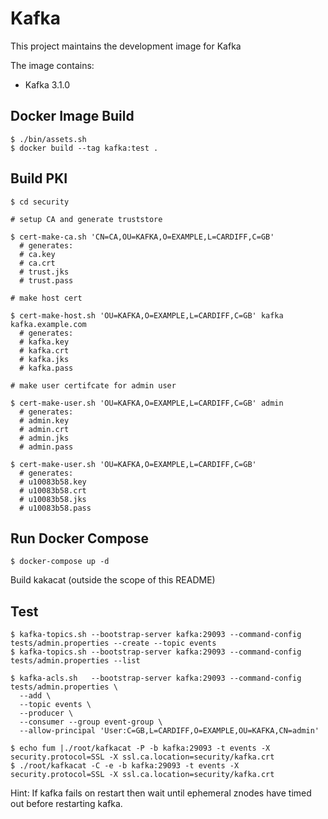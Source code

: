 # Kafka

This project maintains the development image for Kafka

The image contains:
* Kafka     3.1.0

## Docker Image Build
```
$ ./bin/assets.sh
$ docker build --tag kafka:test .
```

## Build PKI
```
$ cd security

# setup CA and generate truststore

$ cert-make-ca.sh 'CN=CA,OU=KAFKA,O=EXAMPLE,L=CARDIFF,C=GB'
  # generates:
  # ca.key
  # ca.crt
  # trust.jks
  # trust.pass

# make host cert

$ cert-make-host.sh 'OU=KAFKA,O=EXAMPLE,L=CARDIFF,C=GB' kafka kafka.example.com
  # generates:
  # kafka.key
  # kafka.crt
  # kafka.jks
  # kafka.pass

# make user certifcate for admin user

$ cert-make-user.sh 'OU=KAFKA,O=EXAMPLE,L=CARDIFF,C=GB' admin
  # generates:
  # admin.key
  # admin.crt
  # admin.jks
  # admin.pass

$ cert-make-user.sh 'OU=KAFKA,O=EXAMPLE,L=CARDIFF,C=GB'
  # generates:
  # u10083b58.key
  # u10083b58.crt
  # u10083b58.jks
  # u10083b58.pass
```

## Run Docker Compose
```
$ docker-compose up -d
```
Build kakacat (outside the scope of this README)

## Test
```
$ kafka-topics.sh --bootstrap-server kafka:29093 --command-config tests/admin.properties --create --topic events
$ kafka-topics.sh --bootstrap-server kafka:29093 --command-config tests/admin.properties --list

$ kafka-acls.sh   --bootstrap-server kafka:29093 --command-config tests/admin.properties \
  --add \
  --topic events \
  --producer \
  --consumer --group event-group \
  --allow-principal 'User:C=GB,L=CARDIFF,O=EXAMPLE,OU=KAFKA,CN=admin'

$ echo fum |./root/kafkacat -P -b kafka:29093 -t events -X security.protocol=SSL -X ssl.ca.location=security/kafka.crt
$ ./root/kafkacat -C -e -b kafka:29093 -t events -X security.protocol=SSL -X ssl.ca.location=security/kafka.crt
```

Hint:  If kafka fails on restart then wait until ephemeral znodes have timed out before restarting kafka.
